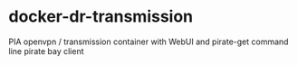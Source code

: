 # docker-dr-transmission
PIA openvpn / transmission container with WebUI and pirate-get command line pirate bay client
